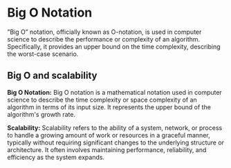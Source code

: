 # Big O Notation

”Big O” notation, officially known as O-notation, is used in computer science to describe the performance or complexity of an algorithm. Specifically, it provides an upper bound on the time complexity, describing the worst-case scenario.

## Big O and scalability

**Big O Notation:**
Big O notation is a mathematical notation used in computer science to describe the time complexity or space complexity of an algorithm in terms of its input size. It represents the upper bound of the algorithm's growth rate.

**Scalability:**
Scalability refers to the ability of a system, network, or process to handle a growing amount of work or resources in a graceful manner, typically without requiring significant changes to the underlying structure or architecture. It often involves maintaining performance, reliability, and efficiency as the system expands.
